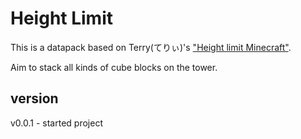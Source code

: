 # Height Limit

This is a datapack based on Terry(てりぃ)'s ["Height limit Minecraft"][1].

Aim to stack all kinds of cube blocks on the tower.

## version
v0.0.1 - started project


[1]:https://youtu.be/KGFBpZW6ZHQ
